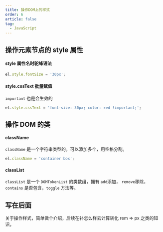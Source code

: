 ```yaml
---
title: 操作DOM上的样式
order: 6
article: false
tag:
  - JavaScript
---
```


## 操作元素节点的 style 属性

#### style 属性名时驼峰语法

```javascript
el.style.fontSize = '30px';
```

#### style.cssText 批量赋值

`important` 也是会生效的

```javascript
el.style.cssText = 'font-size: 30px; color: red !important;';
```

## 操作 DOM 的类

#### className

`className` 是一个字符串类型的。可以添加多个，用空格分割。

```javascript
el.className = 'container box';
```

#### classList

`classList` 是一个 `DOMTokenList` 的类数组，拥有 `add`添加， `remove`移除， `contains` 是否包含，`toggle` 方法等。

## 写在后面

关于操作样式，简单做个介绍，后续在补怎么样去计算转化 rem => px 之类的知识。
